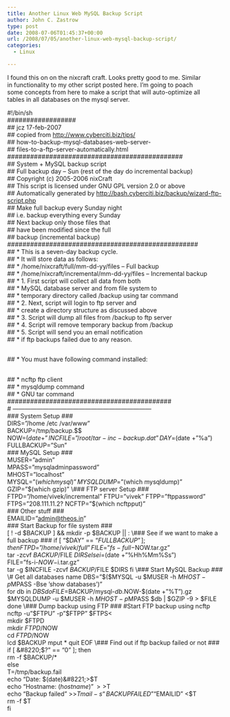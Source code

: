 ```yaml
---
title: Another Linux Web MySQL Backup Script
author: John C. Zastrow
type: post
date: 2008-07-06T01:45:37+00:00
url: /2008/07/05/another-linux-web-mysql-backup-script/
categories:
  - Linux

---
```

I found this on on the nixcraft craft. Looks pretty good to me. Similar  
in functionality to my other script posted here. I&#8217;m going to poach  
some concepts from here to make a script that will auto-optimize all  
tables in all databases on the mysql server.

#!/bin/sh  
##################  
\## jcz 17-feb-2007  
\## copied from <http://www.cyberciti.biz/tips/>  
\## how-to-backup-mysql-databases-web-server-  
\## files-to-a-ftp-server-automatically.html  
##############################################  
\## System + MySQL backup script  
\## Full backup day &#8211; Sun (rest of the day do incremental backup)  
\## Copyright (c) 2005-2006 nixCraft  
\## This script is licensed under GNU GPL version 2.0 or above  
\## Automatically generated by <http://bash.cyberciti.biz/backup/wizard-ftp-script.php>  
\## Make full backup every Sunday night  
\## i.e. backup everything every Sunday  
\## Next backup only those files that  
\## have been modified since the full  
\## backup (incremental backup)  
##################################################  
\## * This is a seven-day backup cycle.  
\## * It will store data as follows:  
\## * /home/nixcraft/full/mm-dd-yy/files &#8211; Full backup  
\## * /home/nixcraft/incremental/mm-dd-yy/files &#8211; Incremental backup  
\## * 1. First script will collect all data from both  
\## * MySQL database server and from file system to  
\## * temporary directory called /backup using tar command  
\## * 2. Next, script will login to ftp server and  
\## * create a directory structure as discussed above  
\## * 3. Script will dump all files from /backup to ftp server  
\## * 4. Script will remove temporary backup from /backup  
\## * 5. Script will send you an email notification  
\## * if ftp backups failed due to any reason.  
##  
\## * You must have following command installed:  
##  
\## * ncftp ftp client  
\## * mysqldump command  
\## * GNU tar command  
###########################################  
\# ———————————————————————  
\### System Setup ###  
DIRS=”/home /etc /var/www”  
BACKUP=/tmp/backup.$$  
NOW=$(date +”%d-%m-%Y”)  
INCFILE=”/root/tar-inc-backup.dat”  
DAY=$(date +”%a”)  
FULLBACKUP=”Sun”  
\### MySQL Setup ###  
MUSER=”admin”  
MPASS=”mysqladminpassword”  
MHOST=”localhost”  
MYSQL=”$(which mysql)”  
MYSQLDUMP=”$(which mysqldump)”  
GZIP=”$(which gzip)”  
\### FTP server Setup ###  
FTPD=”/home/vivek/incremental”  
FTPU=”vivek”  
FTPP=”ftppassword”  
FTPS=”208.111.11.2?  
NCFTP=”$(which ncftpput)”  
\### Other stuff ###  
EMAILID=”admin@theos.in”  
\### Start Backup for file system ###  
[ ! -d $BACKUP ] && mkdir -p $BACKUP || :  
\### See if we want to make a full backup ###  
if [ “$DAY” == “$FULLBACKUP” ]; then  
FTPD=”/home/vivek/full”  
FILE=”fs-full-$NOW.tar.gz”  
tar -zcvf $BACKUP/$FILE $DIRS  
else  
i=$(date +”%Hh%Mm%Ss”)  
FILE=”fs-i-$NOW-$i.tar.gz”  
tar -g $INCFILE -zcvf $BACKUP/$FILE $DIRS  
fi  
\### Start MySQL Backup ###  
\# Get all databases name  
DBS=”$($MYSQL -u $MUSER -h $MHOST -p$MPASS -Bse ’show databases’)”  
for db in $DBS  
do  
FILE=$BACKUP/mysql-$db.$NOW-$(date +”%T”).gz  
$MYSQLDUMP -u $MUSER -h $MHOST -p$MPASS $db | $GZIP -9 > $FILE  
done  
\### Dump backup using FTP ###  
#Start FTP backup using ncftp  
ncftp -u”$FTPU” -p”$FTPP” $FTPS<  
mkdir $FTPD  
mkdir $FTPD/$NOW  
cd $FTPD/$NOW  
lcd $BACKUP  
mput *  
quit  
EOF  
\### Find out if ftp backup failed or not ###  
if [ &#8220;$?&#8221; == &#8220;0&#8221; ]; then  
rm -f $BACKUP/*  
else  
T=/tmp/backup.fail  
echo &#8220;Date: $(date)&#8221;>$T  
echo “Hostname: $(hostname)” >>$T  
echo “Backup failed” >>$T  
mail -s “BACKUP FAILED” “$EMAILID” <$T  
rm -f $T  
fi